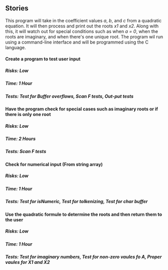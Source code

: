 ## Stories
This program will take in the coefficient values _a_, _b_, and _c_ from a quadratic equation. It will then process and print out the roots _x1_ and _x2_. Along with this, it will watch out for special conditions such as when _a = 0_, when the roots are imaginary, and when there's one unique root. The program wil run using a command-line interface and will be programmed using the C language.


#### Create a program to test user input
##### Risks: Low
##### Time: 1 Hour
##### Tests: Test for Buffer overflows, Scan F tests, Out-put tests


#### Have the program check for special cases such as imaginary roots or if there is only one root
##### Risks: Low
##### Time: 2 Hours
##### Tests: Scan F tests

#### Check for numerical input (From string array)
##### Risks: Low
##### Time: 1 Hour
##### Tests: Test for isNumeric, Test for tolkenizing, Test for char buffer

#### Use the quadratic formule to determine the roots and then return them to the user
##### Risks: Low 
##### Time: 1 Hour
##### Tests: Test for imaginary numbers, Test for non-zero vaules fo A, Proper vaules for X1 and X2